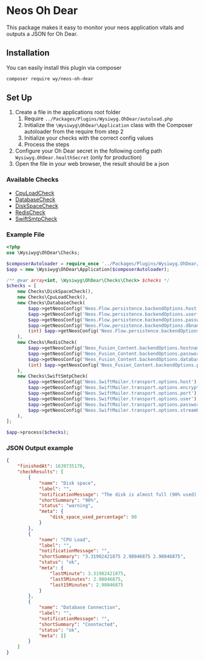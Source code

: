 # Neos Oh Dear

This package makes it easy to monitor your neos application vitals and outputs a JSON for Oh Dear.

## Installation

You can easily install this plugin via composer

```bash
composer require wy/neos-oh-dear
```

## Set Up

1. Create a file in the applications root folder
    1. Require `../Packages/Plugins/Wysiwyg.OhDear/autoload.php`
    2. Initialize the `\Wysiwyg\OhDear\Application` class with the Composer autoloader from the require from step 2
    3. Initialize your checks with the correct config values
    4. Process the steps
2. Configure your Oh Dear secret in the following config path `Wysiwyg.OhDear.healthSecret` (only for production)
3. Open the file in your web browser, the result should be a json

### Available Checks
- [CpuLoadCheck](./Classes/Checks/CpuLoadCheck.php)
- [DatabaseCheck](./Classes/Checks/DatabaseCheck.php)
- [DiskSpaceCheck](./Classes/Checks/DiskSpaceCheck.php)
- [RedisCheck](./Classes/Checks/RedisCheck.php)
- [SwiftSmtpCheck](./Classes/Checks/SwiftSmtpCheck.php)

### Example File

```php
<?php
use \Wysiwyg\OhDear\Checks;

$composerAutoloader = require_once '../Packages/Plugins/Wysiwyg.OhDear/autoload.php';
$app = new \Wysiwyg\OhDear\Application($composerAutoloader);

/** @var array<int, \Wysiwyg\OhDear\Checks\Check> $checks */
$checks = [
    new Checks\DiskSpaceCheck(),
    new Checks\CpuLoadCheck(),
    new Checks\DatabaseCheck(
        $app->getNeosConfig('Neos.Flow.persistence.backendOptions.host'),
        $app->getNeosConfig('Neos.Flow.persistence.backendOptions.user'),
        $app->getNeosConfig('Neos.Flow.persistence.backendOptions.password'),
        $app->getNeosConfig('Neos.Flow.persistence.backendOptions.dbname'),
        (int) $app->getNeosConfig('Neos.Flow.persistence.backendOptions.port')
    ),
    new Checks\RedisCheck(
        $app->getNeosConfig('Neos_Fusion_Content.backendOptions.hostname', 'Caches'),
        $app->getNeosConfig('Neos_Fusion_Content.backendOptions.password', 'Caches'),
        $app->getNeosConfig('Neos_Fusion_Content.backendOptions.database', 'Caches'),
        (int) $app->getNeosConfig('Neos_Fusion_Content.backendOptions.port', 'Caches')
    ),
    new Checks\SwiftSmtpCheck(
        $app->getNeosConfig('Neos.SwiftMailer.transport.options.host'),
        $app->getNeosConfig('Neos.SwiftMailer.transport.options.encryption'),
        $app->getNeosConfig('Neos.SwiftMailer.transport.options.port'),
        $app->getNeosConfig('Neos.SwiftMailer.transport.options.user'),
        $app->getNeosConfig('Neos.SwiftMailer.transport.options.password'),
        $app->getNeosConfig('Neos.SwiftMailer.transport.options.streamOptions'),
    ),
];

$app->process($checks);
```

### JSON Output example
```json
{
    "finishedAt": 1639735170,
    "checkResults": [
        {
            "name": "Disk space",
            "label": "",
            "notificationMessage": "The disk is almost full (90% used).",
            "shortSummary": "90%",
            "status": "warning",
            "meta": {
                "disk_space_used_percentage": 90
            }
        },
        {
            "name": "CPU Load",
            "label": "",
            "notificationMessage": "",
            "shortSummary": "3.31982421875 2.98046875 2.98046875",
            "status": "ok",
            "meta": {
                "lastMinute": 3.31982421875,
                "last5Minutes": 2.98046875,
                "last15Minutes": 2.98046875
            }
        },
        {
            "name": "Database Connection",
            "label": "",
            "notificationMessage": "",
            "shortSummary": "Conntected",
            "status": "ok",
            "meta": []
        }
    ]
}
```
